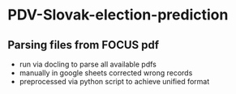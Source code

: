 # PDV-Slovak-election-prediction


## Parsing files from FOCUS pdf

- run via docling to parse all available pdfs
- manually in google sheets corrected wrong records
- preprocessed via python script to achieve unified format